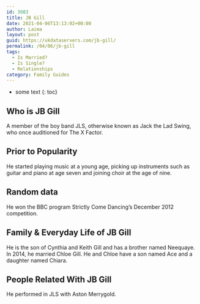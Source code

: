 ```yaml
---
id: 3983
title: JB Gill
date: 2021-04-06T13:13:02+00:00
author: Laima
layout: post
guid: https://ukdataservers.com/jb-gill/
permalink: /04/06/jb-gill
tags:
  - Is Married?
  - Is Single?
  - Relationships
category: Family Guides
---
```


* some text
{: toc}


## Who is JB Gill
                  
                  
                  
A member of the boy band JLS, otherwise known as Jack the Lad Swing, who once auditioned for The X Factor. 
                  
              
            
              
            
                
                
                
## Prior to Popularity
                  
                  
                  
He started playing music at a young age, picking up instruments such as guitar and piano at age seven and joining choir at the age of nine. 
                  
              
            
              
            
                
                
                
## Random data
                  
                  
                  
He won the BBC program Strictly Come Dancing&#8217;s December 2012 competition. 
                  
              
            
              
            
                
                
                
## Family & Everyday Life of JB Gill
                  
                  
                  
He is the son of Cynthia and Keith Gill and has a brother named Neequaye. In 2014, he married Chloe Gill. He and Chloe have a son named Ace and a daughter named Chiara. 
                  
              
            
              
            
                
                
                
## People Related With JB Gill
                  
                  
                  
He performed in JLS with Aston Merrygold. 
                  
              
            
              
            
                
              
            
              
              
            
            
              
            
          
          
          